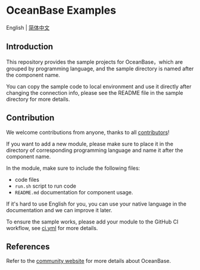 # OceanBase Examples

English | [简体中文](README-CN.md)

## Introduction

This repository provides the sample projects for OceanBase，which are grouped by programming language, and the sample directory is named after the component name.

You can copy the sample code to local environment and use it directly after changing the connection info, please see the README file in the sample directory for more details.

## Contribution

We welcome contributions from anyone, thanks to all [contributors](https://github.com/oceanbase/ob-samples/graphs/contributors)!

If you want to add a new module, please make sure to place it in the directory of corresponding programming language and name it after the component name.

In the module, make sure to include the following files:

- code files
- `run.sh` script to run code
- `README.md` documentation for component usage.

If it's hard to use English for you, you can use your native language in the documentation and we can improve it later.

To ensure the sample works, please add your module to the GitHub CI workflow, see [ci.yml](./.github/workflows/ci.yml) for more details.

## References

Refer to the [community website](https://open.oceanbase.com) for more details about OceanBase.
